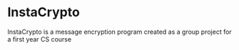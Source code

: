 # InstaCrypto
InstaCrypto is a message encryption program created as a group project for a first year CS course
